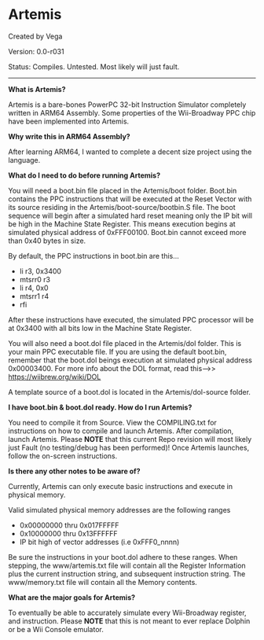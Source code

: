 # Artemis

Created by Vega

Version: 0.0-r031

Status: Compiles. Untested. Most likely will just fault.

---

**What is Artemis?**

Artemis is a bare-bones PowerPC 32-bit Instruction Simulator completely written in ARM64 Assembly. Some properties of the Wii-Broadway PPC chip have been implemented into Artemis.

**Why write this in ARM64 Assembly?**

After learning ARM64, I wanted to complete a decent size project using the language.

**What do I need to do before running Artemis?**

You will need a boot.bin file placed in the Artemis/boot folder. Boot.bin contains the PPC instructions that will be executed at the Reset Vector with its source residing in the Artemis/boot-source/bootbin.S file. The boot sequence will begin after a simulated hard reset meaning only the IP bit will be high in the Machine State Register. This means execution begins at simulated physical address of 0xFFF00100. Boot.bin cannot exceed more than 0x40 bytes in size.

By default, the PPC instructions in boot.bin are this...

* li r3, 0x3400
* mtsrr0 r3
* li r4, 0x0
* mtsrr1 r4
* rfi

After these instructions have executed, the simulated PPC processor will be at 0x3400 with all bits low in the Machine State Register.

You will also need a boot.dol file placed in the Artemis/dol folder. This is your main PPC executable file. If you are using the default boot.bin, remember that the boot.dol beings execution at simulated physical address 0x00003400. For more info about the DOL format, read this-->> https://wiibrew.org/wiki/DOL

A template source of a boot.dol is located in the Artemis/dol-source folder.

**I have boot.bin & boot.dol ready. How do I run Artemis?**

You need to compile it from Source. View the COMPILING.txt for instructions on how to compile and launch Artemis. After compilation, launch Artemis. Please **NOTE** that this current Repo revision will most likely just Fault (no testing/debug has been performed)! Once Artemis launches, follow the on-screen instructions.

**Is there any other notes to be aware of?**

Currently, Artemis can only execute basic instructions and execute in physical memory.

Valid simulated physical memory addresses are the following ranges
* 0x00000000 thru 0x017FFFFF
* 0x10000000 thru 0x13FFFFFF
* IP bit high of vector addresses (i.e 0xFFF0_nnnn)

Be sure the instructions in your boot.dol adhere to these ranges. When stepping, the www/artemis.txt file will contain all the Register Information plus the current instruction string, and subsequent instruction string. The www/memory.txt file will contain all the Memory contents.

**What are the major goals for Artemis?**

To eventually be able to accurately simulate every Wii-Broadway register, and instruction. Please **NOTE** that this is not meant to ever replace Dolphin or be a Wii Console emulator.
